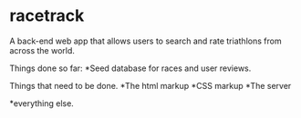 # racetrack
A back-end web app that allows users to search and rate triathlons from across the world.


Things done so far:
  *Seed database for races and user reviews.

Things that need to be done.
  *The html markup
  *CSS markup
  *The server
  
  *everything else.